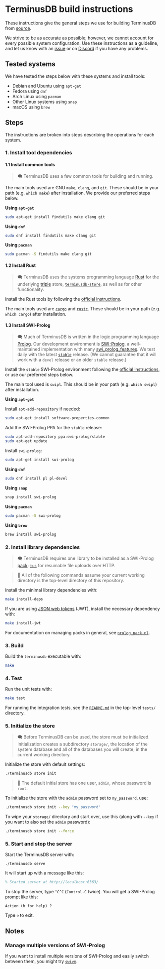 # TerminusDB build instructions

These instructions give the general steps we use for building TerminusDB from
[source][].

We strive to be as accurate as possible; however, we cannot account for every
possible system configuration. Use these instructions as a guideline, and let us
know with an [issue][] or on [Discord][] if you have any problems.

[source]: https://github.com/terminusdb/terminusdb
[issue]: https://github.com/terminusdb/terminusdb/issues
[Discord]: https://discord.gg/yTJKAma

## Tested systems

We have tested the steps below with these systems and install tools:

* Debian and Ubuntu using `apt-get`
* Fedora using `dnf`
* Arch Linux using `pacman`
* Other Linux systems using `snap`
* macOS using `brew`

## Steps

The instructions are broken into steps describing the operations for each
system.

### 1. Install tool dependencies

#### 1.1 Install common tools

> :left_speech_bubble: TerminusDB uses a few common tools for building and
> running.

The main tools used are GNU `make`, `clang`, and `git`. These should be in your
path (e.g. `which make`) after installation. We provide our preferred steps
below.

**Using `apt-get`**

```sh
sudo apt-get install findutils make clang git
```

**Using `dnf`**

```sh
sudo dnf install findutils make clang git
```

**Using `pacman`**

```sh
sudo pacman -S findutils make clang git
```

#### 1.2 Install Rust

> :left_speech_bubble: TerminusDB uses the systems programming language [Rust][]
> for the underlying [triple][] store, [`terminusdb-store`][store], as well as
> for other functionality.

[Rust]: https://www.rust-lang.org/
[triple]: https://en.wikipedia.org/wiki/Semantic_triple
[store]: https://github.com/terminusdb/terminusdb-store

Install the Rust tools by following the [official instructions][rust_install].

[rust_install]: https://www.rust-lang.org/tools/install

The main tools used are [`cargo`][cargo] and [`rustc`][rustc]. These should be
in your path (e.g. `which cargo`) after installation.

[cargo]: https://doc.rust-lang.org/cargo/
[rustc]: https://doc.rust-lang.org/rustc/

#### 1.3 Install SWI-Prolog

> :left_speech_bubble: Much of TerminusDB is written in the logic programming
> language [Prolog][prolog]. Our development environment is
> [SWI-Prolog][swi_prolog], a well-maintained implementation with many
> [swi_prolog_features][]. We test daily with the latest
> [`stable`][swi_prolog_stable] release. (We cannot guarantee that it will work
> with a `devel` release or an older `stable` release.)

[prolog]: https://en.wikipedia.org/wiki/Prolog
[swi_prolog]: https://www.swi-prolog.org/
[swi_prolog_features]: https://www.swi-prolog.org/features.html
[swi_prolog_stable]: https://www.swi-prolog.org/download/stable

Install the `stable` SWI-Prolog environment following the [official
instructions][swi_prolog_install], or use our preferred steps below.

The main tool used is `swipl`. This should be in your path (e.g. `which swipl`)
after installation.

[swi_prolog_install]: https://www.swi-prolog.org/Download.html

**Using `apt-get`**

Install `apt-add-repository` if needed:

```sh
sudo apt-get install software-properties-common
```

Add the SWI-Prolog PPA for the `stable` release:

```sh
sudo apt-add-repository ppa:swi-prolog/stable
sudo apt-get update
```

Install `swi-prolog`:

```sh
sudo apt-get install swi-prolog
```

**Using `dnf`**

```sh
sudo dnf install pl pl-devel
```

**Using `snap`**

```sh
snap install swi-prolog
```

**Using `pacman`**

```sh
sudo pacman -S swi-prolog
```

**Using `brew`**

```sh
brew install swi-prolog
```

### 2. Install library dependencies

> :left_speech_bubble: TerminusDB requires one library to be installed as a
> SWI-Prolog [pack][]: [`tus`][tus] for resumable file uploads over HTTP.

[pack]: https://www.swi-prolog.org/pack/list
[tus]: https://github.com/terminusdb/tus

> :memo: All of the following commands assume your current working directory is
> the top-level directory of this repository.

Install the minimal library dependencies with:

```sh
make install-deps
```

If you are using [JSON web tokens][jwt] (JWT), install the necessary dependency
with:

```sh
make install-jwt
```

[jwt]: https://en.wikipedia.org/wiki/JSON_Web_Token

For documentation on managing packs in general, see
[`prolog_pack.pl`][prolog_pack].

[prolog_pack]: https://www.swi-prolog.org/pldoc/doc/_SWI_/library/prolog_pack.pl

### 3. Build

Build the `terminusdb` executable with:

```sh
make
```

### 4. Test

Run the unit tests with:

```sh
make test
```

For running the integration tests, see the [`README.md`][integration_tests] in
the top-level `tests/` directory.

[integration_tests]: ../tests/README.md

### 5. Initialize the store

> :left_speech_bubble: Before TerminusDB can be used, the store must be
> initialized. Initialization creates a subdirectory `storage/`, the location of
> the system database and all of the databases you will create, in the current
> working directory.

Initialize the store with default settings:

```sh
./terminusdb store init
```

> :memo: The default initial store has one user, `admin`, whose password is
> `root`.

To initialize the store with the `admin` password set to `my_password`, use:

```sh
./terminusdb store init --key "my_password"
```

To wipe your `storage/` directory and start over, use this (along with `--key`
if you want to also set the `admin` password):

```sh
./terminusdb store init --force
```

### 5. Start and stop the server

Start the TerminusDB server with:

```
./terminusdb serve
```

It will start up with a message like this:

```prolog
% Started server at http://localhost:6363/
```

To stop the server, type `^C^C` (`Control-C` twice). You will get a SWI-Prolog
prompt like this:

```
Action (h for help) ?
```

Type `e` to exit.

## Notes

### Manage multiple versions of SWI-Prolog

If you want to install multiple versions of SWI-Prolog and easily switch between
them, you might try [`swivm`][swivm].

[swivm]: https://github.com/fnogatz/swivm
